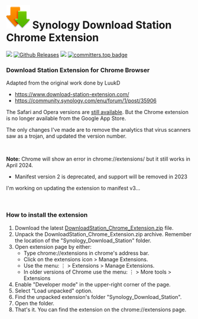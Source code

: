 <h1><img src="images/Icon-128.png" alt="" style="width: 64px; height: 64px;" /> Synology Download Station Chrome Extension</h1>


<a href="https://github.com/007revad/Synology_Download_Station_Chrome_Extension/releases"><img src="https://img.shields.io/github/release/007revad/Synology_HDD_db.svg"></a>
[![Github Releases](https://img.shields.io/github/downloads/007revad/synology_download_station_chrome_Extension/total.svg)](https://github.com/007revad/Synology_Download_Station_Chrome_Extension/releases)
<a href="https://hits.seeyoufarm.com"><img src="https://hits.seeyoufarm.com/api/count/incr/badge.svg?url=https%3A%2F%2Fgithub.com%2F007revad%2FSynology_Download_Station_Chrome_Extension&count_bg=%2379C83D&title_bg=%23555555&icon=&icon_color=%23E7E7E7&title=views&edge_flat=false"/></a>
[![committers.top badge](https://user-badge.committers.top/australia/007revad.svg)](https://user-badge.committers.top/australia/007revad)


### Download Station Extension for Chrome Browser

Adapted from the original work done by LuukD
- https://www.download-station-extension.com/
- https://community.synology.com/enu/forum/1/post/35906

The Safari and Opera versions are [still available](https://www.download-station-extension.com/). But the Chrome extension is no longer available from the Google App Store.

The only changes I've made are to remove the analytics that virus scanners saw as a trojan, and updated the version number. 

<br>

**Note:** Chrome will show an error in chrome://extensions/ but it still works in April 2024.
- Manifest version 2 is deprecated, and support will be removed in 2023

I'm working on updating the extension to manifest v3...

<br>

### How to install the extension

1. Download the latest [DownloadStation_Chrome_Extension.zip](https://github.com/007revad/Synology_Download_Station_Chrome_Extension/releases) file.
2. Unpack the DownloadStation_Chrome_Extension.zip archive. Remember the location of the "Synology_Download_Station" folder.
3. Open extension page by either:
    - Type chrome://extensions in chrome's address bar.
    - Click on the extensions icon > Manage Extensions.
    - Use the menu: ⋮ > Extensions > Manage Extensions.
    - In older versions of Chrome use the menu: ⋮ > More tools > Extensions
4. Enable "Developer mode" in the upper-right corner of the page.
5. Select "Load unpacked" option.
6. Find the unpacked extension's folder "Synology_Download_Station".
7. Open the folder.
8. That's it. You can find the extension on the chrome://extensions page.
